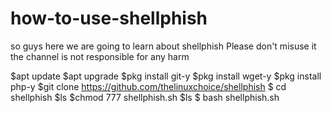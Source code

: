 # how-to-use-shellphish
so guys here we are going to learn about shellphish
Please don't misuse it
the channel is not responsible for any harm



$apt update
$apt upgrade
$pkg install git-y
$pkg install wget-y
$pkg install php-y
$git clone https://github.com/thelinuxchoice/shellphish
$ cd shellphish
$ls
$chmod 777 shellphish.sh
$ls
$ bash shellphish.sh
